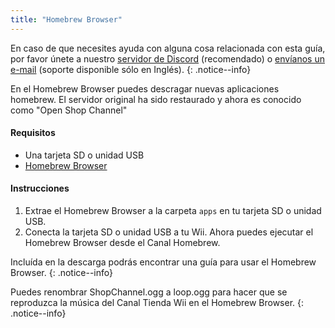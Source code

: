 ```yaml
---
title: "Homebrew Browser"
---
```


En caso de que necesites ayuda con alguna cosa relacionada con esta guía, por favor únete a nuestro [servidor de Discord](https://discord.gg/b4Y7jfD) (recomendado) o [envíanos un e-mail](mailto:support@riiconnect24.net) (soporte disponible sólo en Inglés).
{: .notice--info}

En el Homebrew Browser puedes descragar nuevas aplicaciones homebrew. El servidor original ha sido restaurado y ahora es conocido como "Open Shop Channel"

#### Requisitos
* Una tarjeta SD o unidad USB
* [Homebrew Browser](/assets/files/homebrew_browser_v0.3.9e.zip)

#### Instrucciones

1. Extrae el Homebrew Browser a la carpeta `apps` en tu tarjeta SD o unidad USB.
2. Conecta la tarjeta SD o unidad USB a tu Wii. Ahora puedes ejecutar el Homebrew Browser desde el Canal Homebrew.

Incluída en la descarga podrás encontrar una guía para usar el Homebrew Browser.
{: .notice--info}

Puedes renombrar ShopChannel.ogg a loop.ogg para hacer que se reproduzca la música del Canal Tienda Wii en el Homebrew Browser.
{: .notice--info}
